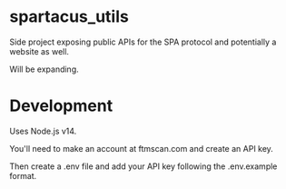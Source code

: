 # spartacus_utils

Side project exposing public APIs for the SPA protocol and potentially a website as well.

Will be expanding.

# Development

Uses Node.js v14.

You'll need to make an account at ftmscan.com and create an API key.

Then create a .env file and add your API key following the .env.example format.
